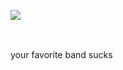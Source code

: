![](https://komarev.com/ghpvc/?username=beaverhollow&label=punks&style=flat-square&color=231617&base=19264)


<a href="https://rentry.co/daron" title="rentry"><img src="https://file.garden/Z1rbruKl12fQ7u-4/Untitled18_20241227001714%20(1).png" width="62" height="15"></a>
⠀⠀⠀<a href="https://axlrose.atabook.org/" title="atabook"><img src="https://file.garden/Z1rbruKl12fQ7u-4/Untitled18_20241227001725%20(1).png" width="74" height="13"></a>⠀⠀⠀<a href="https://dmsob.straw.page/" title="strawpage"><img src="https://file.garden/Z1rbruKl12fQ7u-4/Untitled18_20241227001737%20(1).png" width="86" height="16"></a>

your favorite band sucks
